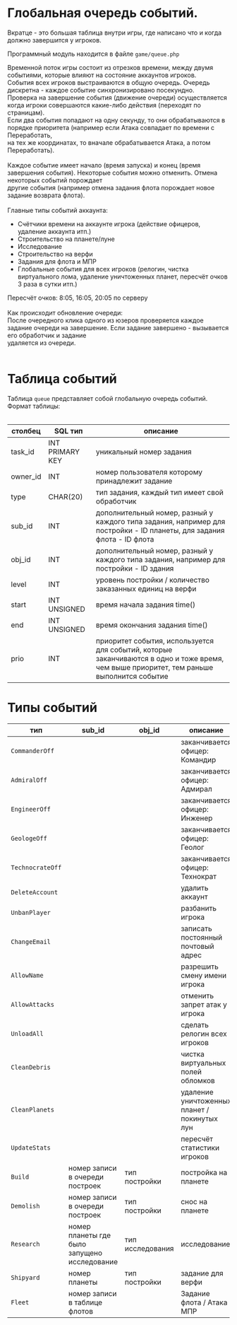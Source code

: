 # Глобальная очередь событий. #

Вкратце - это большая таблица внутри игры, где написано что и когда должно завершится у игроков.

Программный модуль находится в файле `game/queue.php`

Временной поток игры состоит из отрезков времени, между двумя событиями, которые влияют на состояние аккаунтов игроков.<br>
События всех игроков выстраиваются в общую очередь. Очередь дискретна - каждое событие синхронизировано посекундно.<br>
Проверка на завершение события (движение очереди) осуществляется когда игроки совершаются какие-либо действия (переходят по страницам).<br>
Если два события попадают на одну секунду, то они обрабатываются в порядке приоритета (например если Атака совпадает по времени с Переработать,<br>
на тех же координатах, то вначале обрабатывается Атака, а потом Переработать).<br>
<br>
Каждое событие имеет начало (время запуска) и конец (время завершения события). Некоторые события можно отменить. Отмена некоторых событий порождает<br>
другие события (например отмена задания флота порождает новое задание возврата флота).<br>
<br>
Главные типы событий аккаунта:<br>
<ul><li>Счётчики времени на аккаунте игрока (действие офицеров, удаление аккаунта итп.)<br>
</li><li>Строительство на планете/луне<br>
</li><li>Исследование<br>
</li><li>Строительство на верфи<br>
</li><li>Задания для флота и МПР<br>
</li><li>Глобальные события для всех игроков (релогин, чистка виртуального лома, удаление уничтоженных планет, пересчёт очков 3 раза в сутки итп.)</li></ul>

Пересчёт очков: 8:05, 16:05, 20:05 по серверу<br>
<br>
Как происходит обновление очереди:<br>
После очередного клика одного из юзеров проверяется каждое задание очереди на завершение. Если задание завершено - вызывается его обработчик и задание<br>
удаляется из очереди.<br>
<br>
<h1>Таблица событий</h1>

Таблица <code>queue</code> представляет собой глобальную очередь событий. Формат таблицы:<br>
<br>
<table><thead><th> <b>столбец</b> </th><th> <b>SQL тип</b> </th><th> <b>описание</b> </th></thead><tbody>
<tr><td> task_id        </td><td> INT PRIMARY KEY </td><td> уникальный номер задания </td></tr>
<tr><td> owner_id       </td><td> INT            </td><td> номер пользователя которому принадлежит задание </td></tr>
<tr><td> type           </td><td> CHAR(20)       </td><td> тип задания, каждый тип имеет свой обработчик </td></tr>
<tr><td> sub_id         </td><td> INT            </td><td> дополнительный номер, разный у каждого типа задания, например для постройки - ID планеты, для задания флота - ID флота</td></tr>
<tr><td> obj_id         </td><td> INT            </td><td> дополнительный номер, разный у каждого типа задания, например для постройки - ID здания</td></tr>
<tr><td> level          </td><td> INT            </td><td> уровень постройки / количество заказанных единиц на верфи </td></tr>
<tr><td> start          </td><td> INT UNSIGNED   </td><td> время начала задания time()</td></tr>
<tr><td> end            </td><td> INT UNSIGNED   </td><td> время окончания задания time()</td></tr>
<tr><td> prio           </td><td> INT            </td><td> приоритет события, используется для событий, которые заканчиваются в одно и тоже время, чем выше приоритет, тем раньше выполнится событие</td></tr></tbody></table>

<h1>Типы событий</h1>

<table><thead><th> <b>тип</b> </th><th> <b>sub_id</b> </th><th> <b>obj_id</b> </th><th> <b>описание</b> </th></thead><tbody>
<tr><td><code>CommanderOff</code></td><td>               </td><td>               </td><td>заканчивается офицер: Командир</td></tr>
<tr><td><code>AdmiralOff</code></td><td>               </td><td>               </td><td>заканчивается офицер: Адмирал</td></tr>
<tr><td><code>EngineerOff</code></td><td>               </td><td>               </td><td>заканчивается офицер: Инженер</td></tr>
<tr><td><code>GeologeOff</code></td><td>               </td><td>               </td><td>заканчивается офицер: Геолог</td></tr>
<tr><td><code>TechnocrateOff</code></td><td>               </td><td>               </td><td>заканчивается офицер: Технократ</td></tr>
<tr><td><code>DeleteAccount</code></td><td>               </td><td>               </td><td>удалить аккаунт  </td></tr>
<tr><td><code>UnbanPlayer</code></td><td>               </td><td>               </td><td>разбанить игрока </td></tr>
<tr><td><code>ChangeEmail</code></td><td>               </td><td>               </td><td>записать постоянный почтовый адрес</td></tr>
<tr><td><code>AllowName</code></td><td>               </td><td>               </td><td>разрешить смену имени игрока</td></tr>
<tr><td><code>AllowAttacks</code></td><td>               </td><td>               </td><td>отменить запрет атак у игрока</td></tr>
<tr><td><code>UnloadAll</code></td><td>               </td><td>               </td><td>сделать релогин всех игроков</td></tr>
<tr><td><code>CleanDebris</code></td><td>               </td><td>               </td><td>чистка виртуальных полей обломков</td></tr>
<tr><td><code>CleanPlanets</code></td><td>               </td><td>               </td><td>удаление уничтоженных планет / покинутых лун</td></tr>
<tr><td><code>UpdateStats</code></td><td>               </td><td>               </td><td>пересчёт статистики игроков</td></tr>
<tr><td><code>Build</code></td><td>номер записи в очереди построек</td><td>тип постройки  </td><td>постройка на планете</td></tr>
<tr><td><code>Demolish</code></td><td>номер записи в очереди построек</td><td>тип постройки  </td><td>снос на планете  </td></tr>
<tr><td><code>Research</code></td><td>номер планеты где было запущено исследование</td><td>тип исследования</td><td>исследование     </td></tr>
<tr><td><code>Shipyard</code></td><td>номер планеты  </td><td>тип постройки  </td><td>задание для верфи</td></tr>
<tr><td><code>Fleet</code></td><td>номер записи в таблице флотов</td><td>               </td><td>Задание флота / Атака МПР</td></tr>